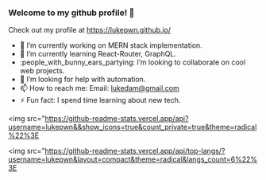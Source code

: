### Welcome to my github profile! :wave:

Check out my profile at https://lukepwn.github.io/

- :telescope: I’m currently working on MERN stack implementation.
- :seedling: I’m currently learning React-Router, GraphQL.
- :people_with_bunny_ears_partying: I’m looking to collaborate on cool web projects.
- :thinking: I’m looking for help with automation.
- :mailbox: How to reach me: Email: lukedam@gmail.com
- :zap: Fun fact: I spend time learning about new tech.

<img src="https://github-readme-stats.vercel.app/api?username=lukepwn&&show_icons=true&count_private=true&theme=radical%22%3E

<img src="https://github-readme-stats.vercel.app/api/top-langs/?username=lukepwn&layout=compact&theme=radical&langs_count=6%22%3E

